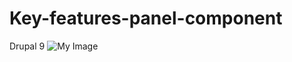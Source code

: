 # Key-features-panel-component
Drupal 9
![My Image](..key-features-panel/key-feature-panel-desktop.png)
